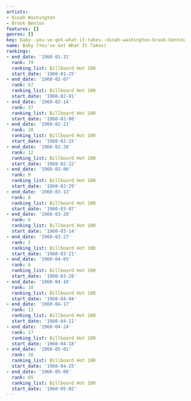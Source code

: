 ```yaml
---
artists:
- Dinah Washington
- Brook Benton
features: []
genres: []
key: baby--you-ve-got-what-it-takes--dinah-washington-brook-benton
name: Baby (You've Got What It Takes)
rankings:
- end_date: '1960-01-31'
  rank: 79
  ranking_list: Billboard Hot 100
  start_date: '1960-01-25'
- end_date: '1960-02-07'
  rank: 67
  ranking_list: Billboard Hot 100
  start_date: '1960-02-01'
- end_date: '1960-02-14'
  rank: 37
  ranking_list: Billboard Hot 100
  start_date: '1960-02-08'
- end_date: '1960-02-21'
  rank: 20
  ranking_list: Billboard Hot 100
  start_date: '1960-02-15'
- end_date: '1960-02-28'
  rank: 12
  ranking_list: Billboard Hot 100
  start_date: '1960-02-22'
- end_date: '1960-03-06'
  rank: 9
  ranking_list: Billboard Hot 100
  start_date: '1960-02-29'
- end_date: '1960-03-13'
  rank: 8
  ranking_list: Billboard Hot 100
  start_date: '1960-03-07'
- end_date: '1960-03-20'
  rank: 6
  ranking_list: Billboard Hot 100
  start_date: '1960-03-14'
- end_date: '1960-03-27'
  rank: 5
  ranking_list: Billboard Hot 100
  start_date: '1960-03-21'
- end_date: '1960-04-03'
  rank: 6
  ranking_list: Billboard Hot 100
  start_date: '1960-03-28'
- end_date: '1960-04-10'
  rank: 10
  ranking_list: Billboard Hot 100
  start_date: '1960-04-04'
- end_date: '1960-04-17'
  rank: 13
  ranking_list: Billboard Hot 100
  start_date: '1960-04-11'
- end_date: '1960-04-24'
  rank: 17
  ranking_list: Billboard Hot 100
  start_date: '1960-04-18'
- end_date: '1960-05-01'
  rank: 38
  ranking_list: Billboard Hot 100
  start_date: '1960-04-25'
- end_date: '1960-05-08'
  rank: 65
  ranking_list: Billboard Hot 100
  start_date: '1960-05-02'
---
```


